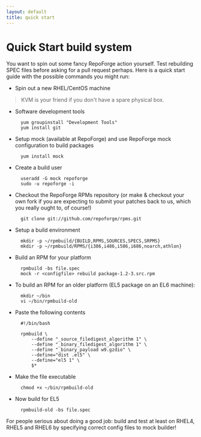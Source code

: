```yaml
---
layout: default
title: quick start
---
```


# Quick Start build system

You want to spin out some fancy RepoForge action yourself. Test rebuilding SPEC files before asking for a pull request perhaps. Here is a quick start guide with the possible commands you might run:

* Spin out a new RHEL/CentOS machine

> KVM is your friend if you don't have a spare physical box.

* Software development tools

        yum groupinstall "Development Tools"
        yum install git

* Setup mock (available at RepoForge) and use RepoForge mock configuration to build packages

        yum install mock

* Create a build user

        useradd -G mock repoforge
        sudo -u repoforge -i

* Checkout the RepoForge RPMs repository (or make & checkout your own fork if you are expecting to submit your patches back to us, which you really ought to, of course!)

        git clone git://github.com/repoforge/rpms.git

* Setup a build environment

        mkdir -p ~/rpmbuild/{BUILD,RPMS,SOURCES,SPECS,SRPMS}
        mkdir -p ~/rpmbuild/RPMS/{i386,i486,i586,i686,noarch,athlon}

* Build an RPM for your platform

        rpmbuild -bs file.spec
        mock -r <configfile> rebuild package-1.2-3.src.rpm
	
* To build an RPM for an older platform (EL5 package on an EL6 machine):

        mkdir ~/bin
        vi ~/bin/rpmbuild-old

* Paste the following contents

        #!/bin/bash

        rpmbuild \
            --define "_source_filedigest_algorithm 1" \
            --define "_binary_filedigest_algorithm 1" \
            --define "_binary_payload w9.gzdio" \
            --define="dist .el5" \
            --define="el5 1" \
            $*

* Make the file executable

        chmod +x ~/bin/rpmbuild-old

* Now build for EL5

        rpmbuild-old -bs file.spec

For people serious about doing a good job: build and test at least on RHEL4, RHEL5 and RHEL6 by specifying correct config files to mock builder!
